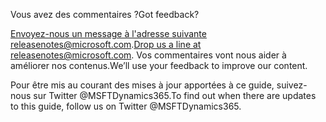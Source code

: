 <!-- This file contains localizable strings used in generating the custom PDF. Do not use as an include file in any web content. -->
<!-- strings for PDF end page -->

<span data-ttu-id="32f94-101">Vous avez des commentaires ?</span><span class="sxs-lookup"><span data-stu-id="32f94-101">Got feedback?</span></span>

<span data-ttu-id="32f94-102"><a href="mailto:releasenotes@microsoft.com">Envoyez-nous un message à l'adresse suivante releasenotes@microsoft.com</a>.</span><span class="sxs-lookup"><span data-stu-id="32f94-102"><a href="mailto:releasenotes@microsoft.com">Drop us a line at releasenotes@microsoft.com</a>.</span></span> <span data-ttu-id="32f94-103">Vos commentaires vont nous aider à améliorer nos contenus.</span><span class="sxs-lookup"><span data-stu-id="32f94-103">We’ll use your feedback to improve our content.</span></span>

<span data-ttu-id="32f94-104">Pour être mis au courant des mises à jour apportées à ce guide, suivez-nous sur Twitter @MSFTDynamics365.</span><span class="sxs-lookup"><span data-stu-id="32f94-104">To find out when there are updates to this guide, follow us on Twitter @MSFTDynamics365.</span></span>


